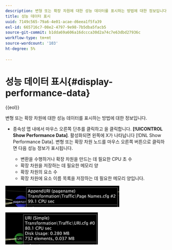 ```yaml
---
description: 변형 또는 확장 차원에 대한 성능 데이터를 표시하는 방법에 대한 정보입니다.
title: 성능 데이터 표시
uuid: 7149c565-79a6-4e01-acae-d6eea1f5fa39
exl-id: 665716c7-08e2-4797-9e98-7b5dba5facb5
source-git-commit: b1dda69a606a16dccca30d2a74c7e63dbd27936c
workflow-type: tm+mt
source-wordcount: '103'
ht-degree: 5%

---
```


# 성능 데이터 표시{#display-performance-data}

{{eol}}

변형 또는 확장 차원에 대한 성능 데이터를 표시하는 방법에 대한 정보입니다.

* 종속성 맵 내에서 마우스 오른쪽 단추를 클릭하고 을 클릭합니다. **[!UICONTROL Show Performance Data]**. 활성화되면 왼쪽에 X가 나타납니다 [!DNL Show Performance Data]. 변형 또는 확장 차원 노드를 마우스 오른쪽 버튼으로 클릭하면 다음 성능 정보가 표시됩니다.

   * 변환을 수행하거나 확장 차원을 만드는 데 필요한 CPU 초 수
   * 확장 차원을 저장하는 데 필요한 메모리 양
   * 확장 차원의 요소 수
   * 확장 차원에 요소 이름 목록을 저장하는 데 필요한 메모리 양입니다.

![](assets/vis_DependencyMap_PerfData_Transformation.png)

![](assets/vis_DependencyMap_PerfData_ExtDims.png)
